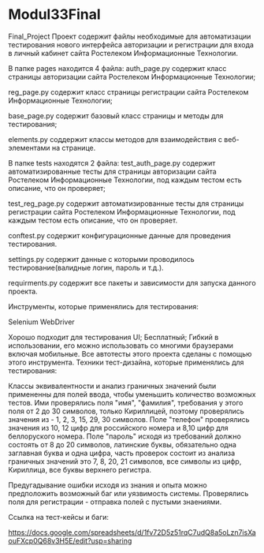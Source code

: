 # Modul33Final
Final_Project Проект содержит файлы необходимые для автоматизации тестирования нового интерфейса авторизации и регистрации для входа в личный кабинет сайта Ростелеком Информационные Технологии.

В папке pages находится 4 файла: auth_page.py содержит класс страницы авторизации сайта Ростелеком Информационные Технологии;

reg_page.py содержит класс страницы регистрации сайта Ростелеком Информационные Технологии;

base_page.py содержит базовый класс страницы и методы для тестирования;

elements.py соддержит классы методов для взаимодействия с веб-элементами на странице.

В папке tests находятся 2 файла: test_auth_page.py содержит автоматизированные тесты для страницы авторизации сайта Ростелеком Информационные Технологии, под каждым тестом есть описание, что он проверяет;

test_reg_page.py содержит автоматизированные тесты для страницы регистрации сайта Ростелеком Информационные Технологии, под каждым тестом есть описание, что он проверяет.

conftest.py содержит конфигурационные данные для проведения тестирования.

settings.py содержит данные с которыми проводилось тестирование(валидные логин, пароль и т.д.).

requirments.py содержит все пакеты и зависимости для запуска данного проекта.

Инструменты, которые применялись для тестирования:

Selenium WebDriver

Хорошо подходит для тестирования UI; Бесплатный; Гибкий в использовании, его можно использовать со многими браузерами включая мобильные. Все автотесты этого проекта сделаны с помощью этого инструмента. Техники тест-дизайна, которые применялись для тестирования:

Классы эквивалентности и анализ граничных значений были примененны для полей ввода, чтобы уменьшить количество возможных тестов. Ими проверялись поля "имя", "фамилия", требования у этого поля от 2 до 30 символов, только Кириллицей, поэтому проверялись значения из - 1, 2, 3, 15, 29, 30 символов. Поле "телефон" проверялись значения из 10, 12 цифр для российского номера и 8,10 цифр для беллоруского номера. Поле "пароль" исходя из требований должно состоять от 8 до 20 символов, латинские буквы, обязательно одна заглавная буква и одна цифра, часть проверок состоит из анализа граничных значений это 7, 8, 20, 21 символов, все символы из цифр, Кириллица, все буквы верхнего регистра.

Предугадывание ошибки исходя из знания и опыта можно предположить возможный баг или уязвимость системы. Проверялись поля для регистрации - отправка полей с пустыми знаениями.

Ссылка на тест-кейсы и баги:

https://docs.google.com/spreadsheets/d/1fv72D5z51rqC7udQ8a5oLzn7isXaouFXcp0Q68v3H5E/edit?usp=sharing
